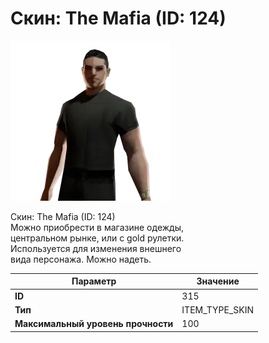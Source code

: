 # Скин: The Mafia (ID: 124)

![Item Image](../img/315.webp?raw=true)

Скин: The Mafia (ID: 124)<br>Можно приобрести в магазине одежды,<br>центральном рынке, или с gold рулетки.<br>Используется для изменения внешнего<br>вида персонажа. Можно надеть.


| Параметр | Значение |
|----------|----------|
| **ID** | 315 |
| **Тип** | ITEM_TYPE_SKIN |
| **Максимальный уровень прочности** | 100 |

